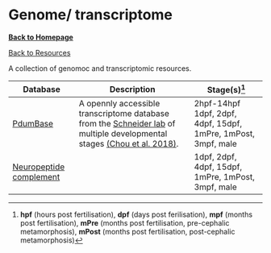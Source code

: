 # Genome/ transcriptome

[**Back to Homepage**](index.md)

[Back to Resources](resources.md)

A collection of genomoc and transcriptomic resources.

| Database | Description | Stage(s)[^1] |   
| -------- | ----------- | ----------- |
| [PdumBase](http://pdumbase.gdcb.iastate.edu) | A opennly accessible transcriptome database from the [Schneider lab](labs.md#schneider-lab) of multiple developmental stages [(Chou et al. 2018)](https://link.springer.com/article/10.1186/s12864-018-4987-0). | 2hpf-14hpf 1dpf, 2dpf, 4dpf, 15dpf, 1mPre, 1mPost, 3mpf, male|
| [Neuropeptide complement](http://pdumbase.gdcb.iastate.edu) | | 1dpf, 2dpf, 4dpf, 15dpf, 1mPre, 1mPost, 3mpf, male |



[^1]: **hpf** (hours post fertilisation), **dpf** (days post ferilisation), **mpf** (months post fertilisation), **mPre** (months post fertilisation, pre-cephalic metamorphosis), **mPost** (months post fertilisation, post-cephalic metamorphosis)
